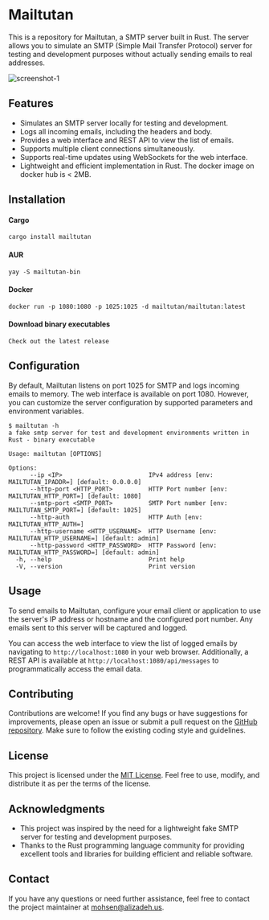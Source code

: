# Mailtutan

This is a repository for Mailtutan, a SMTP server built in Rust. The server allows you to simulate an SMTP (Simple Mail Transfer Protocol) server for testing and development purposes without actually sending emails to real addresses.

![screenshot-1](https://raw.githubusercontent.com/mailtutan/mailtutan/main/screenshot-1.jpg)

## Features

- Simulates an SMTP server locally for testing and development.
- Logs all incoming emails, including the headers and body.
- Provides a web interface and REST API to view the list of emails.
- Supports multiple client connections simultaneously.
- Supports real-time updates using WebSockets for the web interface.
- Lightweight and efficient implementation in Rust. The docker image on docker hub is < 2MB.

## Installation

#### Cargo
```
cargo install mailtutan
```

#### AUR
```
yay -S mailtutan-bin
```

#### Docker
```
docker run -p 1080:1080 -p 1025:1025 -d mailtutan/mailtutan:latest
```

#### Download binary executables
```
Check out the latest release
```

## Configuration

By default, Mailtutan listens on port 1025 for SMTP and logs incoming emails to memory. The web interface is available on port 1080. However, you can customize the server configuration by supported parameters and environment variables.
```
$ mailtutan -h
a fake smtp server for test and development environments written in Rust - binary executable

Usage: mailtutan [OPTIONS]

Options:
      --ip <IP>                        IPv4 address [env: MAILTUTAN_IPADDR=] [default: 0.0.0.0]
      --http-port <HTTP_PORT>          HTTP Port number [env: MAILTUTAN_HTTP_PORT=] [default: 1080]
      --smtp-port <SMTP_PORT>          SMTP Port number [env: MAILTUTAN_SMTP_PORT=] [default: 1025]
      --http-auth                      HTTP Auth [env: MAILTUTAN_HTTP_AUTH=]
      --http-username <HTTP_USERNAME>  HTTP Username [env: MAILTUTAN_HTTP_USERNAME=] [default: admin]
      --http-password <HTTP_PASSWORD>  HTTP Password [env: MAILTUTAN_HTTP_PASSWORD=] [default: admin]
  -h, --help                           Print help
  -V, --version                        Print version
```


## Usage

To send emails to Mailtutan, configure your email client or application to use the server's IP address or hostname and the configured port number. Any emails sent to this server will be captured and logged.

You can access the web interface to view the list of logged emails by navigating to `http://localhost:1080` in your web browser. Additionally, a REST API is available at `http://localhost:1080/api/messages` to programmatically access the email data.

## Contributing

Contributions are welcome! If you find any bugs or have suggestions for improvements, please open an issue or submit a pull request on the [GitHub repository](https://github.com/mailtutan/mailtutan). Make sure to follow the existing coding style and guidelines.

## License

This project is licensed under the [MIT License](LICENSE.txt). Feel free to use, modify, and distribute it as per the terms of the license.

## Acknowledgments

- This project was inspired by the need for a lightweight fake SMTP server for testing and development purposes.
- Thanks to the Rust programming language community for providing excellent tools and libraries for building efficient and reliable software.

## Contact

If you have any questions or need further assistance, feel free to contact the project maintainer at mohsen@alizadeh.us.
